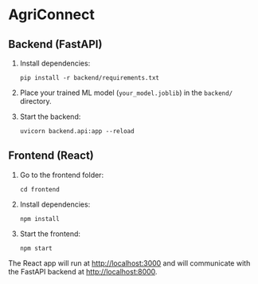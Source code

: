 # AgriConnect

## Backend (FastAPI)

1. Install dependencies:
   ```
   pip install -r backend/requirements.txt
   ```

2. Place your trained ML model (`your_model.joblib`) in the `backend/` directory.

3. Start the backend:
   ```
   uvicorn backend.api:app --reload
   ```

## Frontend (React)

1. Go to the frontend folder:
   ```
   cd frontend
   ```

2. Install dependencies:
   ```
   npm install
   ```

3. Start the frontend:
   ```
   npm start
   ```

The React app will run at [http://localhost:3000](http://localhost:3000) and will communicate with the FastAPI backend at [http://localhost:8000](http://localhost:8000).